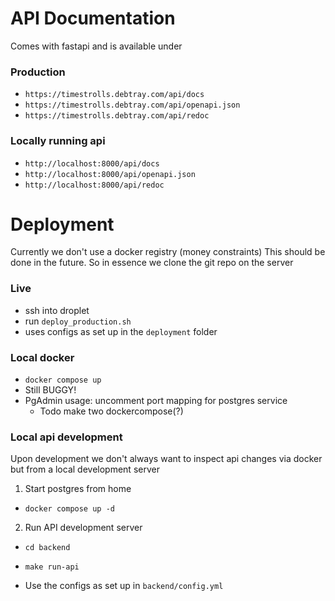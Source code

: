 # API Documentation
Comes with fastapi and is available under
### Production
- `https://timestrolls.debtray.com/api/docs`
- `https://timestrolls.debtray.com/api/openapi.json`
- `https://timestrolls.debtray.com/api/redoc`

### Locally running api
- `http://localhost:8000/api/docs`
- `http://localhost:8000/api/openapi.json`
- `http://localhost:8000/api/redoc`

# Deployment

Currently we don't use a docker registry (money constraints)
This should be done in the future.
So in essence we clone the git repo on the server

### Live
- ssh into droplet
- run `deploy_production.sh`
- uses configs as set up in the `deployment` folder

### Local docker
- `docker compose up`
- Still BUGGY!
- PgAdmin usage: uncomment port mapping for postgres service
  - Todo make two dockercompose(?)


### Local api development
Upon development we don't always want to inspect api changes via docker but from a local development server
1. Start postgres from home
  - `docker compose up -d`
2. Run API development server
  - `cd backend`
  - `make run-api`

- Use the configs as set up in `backend/config.yml`
